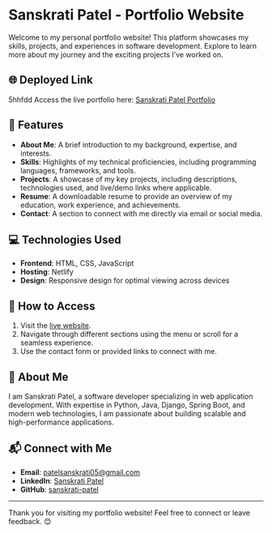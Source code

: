 
# Sanskrati Patel - Portfolio Website

Welcome to my personal portfolio website! This platform showcases my skills, projects, and experiences in software development. Explore to learn more about my journey and the exciting projects I’ve worked on.

## 🌐 Deployed Link
5hhfdd
Access the live portfolio here: [Sanskrati Patel Portfolio](https://sanskrati-patel-portfolio.netlify.app/)

## 📌 Features

- **About Me**: A brief introduction to my background, expertise, and interests.
- **Skills**: Highlights of my technical proficiencies, including programming languages, frameworks, and tools.
- **Projects**: A showcase of my key projects, including descriptions, technologies used, and live/demo links where applicable.
- **Resume**: A downloadable resume to provide an overview of my education, work experience, and achievements.
- **Contact**: A section to connect with me directly via email or social media.

## 💻 Technologies Used

- **Frontend**: HTML, CSS, JavaScript
- **Hosting**: Netlify
- **Design**: Responsive design for optimal viewing across devices

## 🚀 How to Access

1. Visit the [live website](https://sanskrati-patel-portfolio.netlify.app/).
2. Navigate through different sections using the menu or scroll for a seamless experience.
3. Use the contact form or provided links to connect with me.

## 📖 About Me

I am Sanskrati Patel, a software developer specializing in web application development. With expertise in Python, Java, Django, Spring Boot, and modern web technologies, I am passionate about building scalable and high-performance applications.

## 📬 Connect with Me

- **Email**: patelsanskrati05@gmail.com
- **LinkedIn**: [Sanskrati Patel](https://www.linkedin.com/in/sanskrati-patel/)
- **GitHub**: [sanskrati-patel](https://github.com/sanskrati-patel)

---

Thank you for visiting my portfolio website! Feel free to connect or leave feedback. 😊
